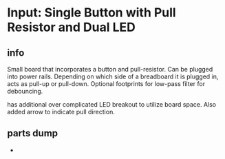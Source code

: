 # Input: Single Button with Pull Resistor and Dual LED

## info

Small board that incorporates a button and pull-resistor. Can be plugged into power rails. Depending on which side of a breadboard it is plugged in, acts as pull-up or pull-down. Optional footprints for low-pass filter for debouncing.

has additional over complicated LED breakout to utilize board space. Also added arrow to indicate pull direction.

## parts dump

-
